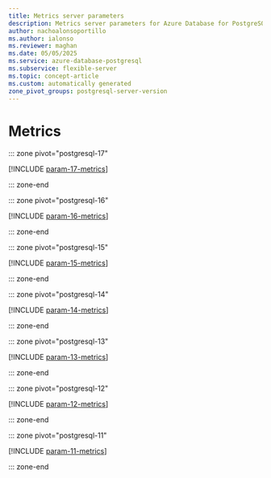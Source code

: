 ```yaml
---
title: Metrics server parameters
description: Metrics server parameters for Azure Database for PostgreSQL flexible server.
author: nachoalonsoportillo
ms.author: ialonso
ms.reviewer: maghan
ms.date: 05/05/2025
ms.service: azure-database-postgresql
ms.subservice: flexible-server
ms.topic: concept-article
ms.custom: automatically generated
zone_pivot_groups: postgresql-server-version
---
```

# Metrics


::: zone pivot="postgresql-17"

[!INCLUDE [param-17-metrics](./includes/param-17-metrics.md)]

::: zone-end


::: zone pivot="postgresql-16"

[!INCLUDE [param-16-metrics](./includes/param-16-metrics.md)]

::: zone-end


::: zone pivot="postgresql-15"

[!INCLUDE [param-15-metrics](./includes/param-15-metrics.md)]

::: zone-end


::: zone pivot="postgresql-14"

[!INCLUDE [param-14-metrics](./includes/param-14-metrics.md)]

::: zone-end


::: zone pivot="postgresql-13"

[!INCLUDE [param-13-metrics](./includes/param-13-metrics.md)]

::: zone-end


::: zone pivot="postgresql-12"

[!INCLUDE [param-12-metrics](./includes/param-12-metrics.md)]

::: zone-end


::: zone pivot="postgresql-11"

[!INCLUDE [param-11-metrics](./includes/param-11-metrics.md)]

::: zone-end


